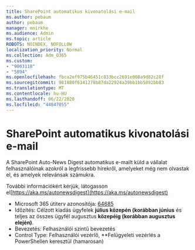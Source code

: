 ```yaml
---
title: SharePoint automatikus kivonatolási e-mail
ms.author: pebaum
author: pebaum
manager: mnirkhe
ms.audience: Admin
ms.topic: article
ROBOTS: NOINDEX, NOFOLLOW
localization_priority: Normal
ms.collection: Adm_O365
ms.custom:
- "9003118"
- "5894"
ms.openlocfilehash: fbca2ef975b46451c833bcc2691e008a9d82c28f
ms.sourcegitcommit: 981880f6141278b87da22924a39bb1bb5892bb83
ms.translationtype: MT
ms.contentlocale: hu-HU
ms.lasthandoff: 06/22/2020
ms.locfileid: "44847055"
---
```

# <a name="sharepoint-auto-digest-email"></a>SharePoint automatikus kivonatolási e-mail

A SharePoint Auto-News Digest automatikus e-mailt küld a vállalat felhasználóinak azokról a legfrissebb hírekről, amelyeket még nem olvastak el, és amelyek relevánsak számukra.

További információkért kérjük, látogasson el[https://aka.ms/autonewsdigest](https://aka.ms/autonewsdigest)

- Microsoft 365 útiterv azonosítója: [64685](https://www.microsoft.com/microsoft-365/roadmap?filters=&featureid=64685)
- Időzítés: Célzott kiadás ügyfelek **július közepén (korábban június** és teljes az összes ügyfél augusztus **közepéig (korábban augusztus elején)**.
- Bevezetés: Felhasználói szintű bevezetés
- Control Type: Felhasználói vezérlő, **Felügyeleti vezérlés a PowerShellen keresztül (hamarosan)
